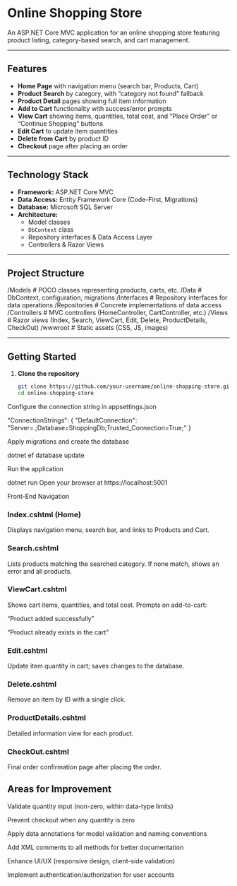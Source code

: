# Online Shopping Store

An ASP.NET Core MVC application for an online shopping store featuring product listing, category-based search, and cart management.

---

## Features

- **Home Page** with navigation menu (search bar, Products, Cart)
- **Product Search** by category, with “category not found” fallback
- **Product Detail** pages showing full item information
- **Add to Cart** functionality with success/error prompts
- **View Cart** showing items, quantities, total cost, and “Place Order” or “Continue Shopping” buttons
- **Edit Cart** to update item quantities
- **Delete from Cart** by product ID
- **Checkout** page after placing an order

---

## Technology Stack

- **Framework:** ASP.NET Core MVC  
- **Data Access:** Entity Framework Core (Code-First, Migrations)  
- **Database:** Microsoft SQL Server  
- **Architecture:**  
  - Model classes  
  - `DbContext` class  
  - Repository interfaces & Data Access Layer  
  - Controllers & Razor Views  

---

## Project Structure

/Models # POCO classes representing products, carts, etc.
/Data # DbContext, configuration, migrations
/Interfaces # Repository interfaces for data operations
/Repositories # Concrete implementations of data access
/Controllers # MVC controllers (HomeController, CartController, etc.)
/Views # Razor views (Index, Search, ViewCart, Edit, Delete, ProductDetails, CheckOut)
/wwwroot # Static assets (CSS, JS, images)

---

## Getting Started

1. **Clone the repository**  
   ```bash
   git clone https://github.com/your-username/online-shopping-store.git
   cd online-shopping-store
   
Configure the connection string in appsettings.json


"ConnectionStrings": {
  "DefaultConnection": "Server=.;Database=ShoppingDb;Trusted_Connection=True;"
}

Apply migrations and create the database

dotnet ef database update

Run the application

dotnet run
Open your browser at https://localhost:5001

Front-End Navigation

### Index.cshtml (Home)

Displays navigation menu, search bar, and links to Products and Cart.

### Search.cshtml

Lists products matching the searched category. If none match, shows an error and all products.

### ViewCart.cshtml

Shows cart items, quantities, and total cost. Prompts on add-to-cart:

“Product added successfully”

“Product already exists in the cart”

### Edit.cshtml

Update item quantity in cart; saves changes to the database.

### Delete.cshtml

Remove an item by ID with a single click.

### ProductDetails.cshtml

Detailed information view for each product.

### CheckOut.cshtml

Final order confirmation page after placing the order.

## Areas for Improvement

Validate quantity input (non-zero, within data-type limits)

Prevent checkout when any quantity is zero

Apply data annotations for model validation and naming conventions

Add XML comments to all methods for better documentation

Enhance UI/UX (responsive design, client-side validation)

Implement authentication/authorization for user accounts

